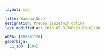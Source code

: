 ```yaml
---
layout: map

title: Kamena Gora
designation: Predeo izuzetnih odlika
last_modified_at: 2018-05-31T00:23:09+02:00

WDPA: [555561726]
geoSrbija:
  L1_183: [184]
---
```


